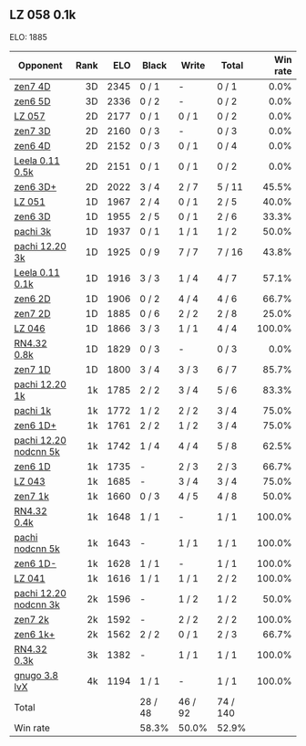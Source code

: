 ## LZ 058 0.1k ##

ELO: 1885

Opponent | Rank | ELO | Black | Write | Total | Win rate
---------|-----:|----:|-------|-------|-------|-------:
[zen7 4D](zen7%204D.md) | 3D | 2345 | 0 / 1 | - | 0 / 1 | 0.0%
[zen6 5D](zen6%205D.md) | 3D | 2336 | 0 / 2 | - | 0 / 2 | 0.0%
[LZ 057](LZ%20057.md) | 2D | 2177 | 0 / 1 | 0 / 1 | 0 / 2 | 0.0%
[zen7 3D](zen7%203D.md) | 2D | 2160 | 0 / 3 | - | 0 / 3 | 0.0%
[zen6 4D](zen6%204D.md) | 2D | 2152 | 0 / 3 | 0 / 1 | 0 / 4 | 0.0%
[Leela 0.11 0.5k](Leela%200.11%200.5k.md) | 2D | 2151 | 0 / 1 | 0 / 1 | 0 / 2 | 0.0%
[zen6 3D+](zen6%203D+.md) | 2D | 2022 | 3 / 4 | 2 / 7 | 5 / 11 | 45.5%
[LZ 051](LZ%20051.md) | 1D | 1967 | 2 / 4 | 0 / 1 | 2 / 5 | 40.0%
[zen6 3D](zen6%203D.md) | 1D | 1955 | 2 / 5 | 0 / 1 | 2 / 6 | 33.3%
[pachi 3k](pachi%203k.md) | 1D | 1937 | 0 / 1 | 1 / 1 | 1 / 2 | 50.0%
[pachi 12.20 3k](pachi%2012.20%203k.md) | 1D | 1925 | 0 / 9 | 7 / 7 | 7 / 16 | 43.8%
[Leela 0.11 0.1k](Leela%200.11%200.1k.md) | 1D | 1916 | 3 / 3 | 1 / 4 | 4 / 7 | 57.1%
[zen6 2D](zen6%202D.md) | 1D | 1906 | 0 / 2 | 4 / 4 | 4 / 6 | 66.7%
[zen7 2D](zen7%202D.md) | 1D | 1885 | 0 / 6 | 2 / 2 | 2 / 8 | 25.0%
[LZ 046](LZ%20046.md) | 1D | 1866 | 3 / 3 | 1 / 1 | 4 / 4 | 100.0%
[RN4.32 0.8k](RN4.32%200.8k.md) | 1D | 1829 | 0 / 3 | - | 0 / 3 | 0.0%
[zen7 1D](zen7%201D.md) | 1D | 1800 | 3 / 4 | 3 / 3 | 6 / 7 | 85.7%
[pachi 12.20 1k](pachi%2012.20%201k.md) | 1k | 1785 | 2 / 2 | 3 / 4 | 5 / 6 | 83.3%
[pachi 1k](pachi%201k.md) | 1k | 1772 | 1 / 2 | 2 / 2 | 3 / 4 | 75.0%
[zen6 1D+](zen6%201D+.md) | 1k | 1761 | 2 / 2 | 1 / 2 | 3 / 4 | 75.0%
[pachi 12.20 nodcnn 5k](pachi%2012.20%20nodcnn%205k.md) | 1k | 1742 | 1 / 4 | 4 / 4 | 5 / 8 | 62.5%
[zen6 1D](zen6%201D.md) | 1k | 1735 | - | 2 / 3 | 2 / 3 | 66.7%
[LZ 043](LZ%20043.md) | 1k | 1685 | - | 3 / 4 | 3 / 4 | 75.0%
[zen7 1k](zen7%201k.md) | 1k | 1660 | 0 / 3 | 4 / 5 | 4 / 8 | 50.0%
[RN4.32 0.4k](RN4.32%200.4k.md) | 1k | 1648 | 1 / 1 | - | 1 / 1 | 100.0%
[pachi nodcnn 5k](pachi%20nodcnn%205k.md) | 1k | 1643 | - | 1 / 1 | 1 / 1 | 100.0%
[zen6 1D-](zen6%201D-.md) | 1k | 1628 | 1 / 1 | - | 1 / 1 | 100.0%
[LZ 041](LZ%20041.md) | 1k | 1616 | 1 / 1 | 1 / 1 | 2 / 2 | 100.0%
[pachi 12.20 nodcnn 3k](pachi%2012.20%20nodcnn%203k.md) | 2k | 1596 | - | 1 / 2 | 1 / 2 | 50.0%
[zen7 2k](zen7%202k.md) | 2k | 1592 | - | 2 / 2 | 2 / 2 | 100.0%
[zen6 1k+](zen6%201k+.md) | 2k | 1562 | 2 / 2 | 0 / 1 | 2 / 3 | 66.7%
[RN4.32 0.3k](RN4.32%200.3k.md) | 3k | 1382 | - | 1 / 1 | 1 / 1 | 100.0%
[gnugo 3.8 lvX](gnugo%203.8%20lvX.md) | 4k | 1194 | 1 / 1 | - | 1 / 1 | 100.0%
Total | | | 28 / 48 | 46 / 92 | 74 / 140 | 
Win rate| | | 58.3% | 50.0% | 52.9% | 
